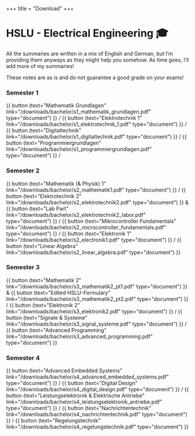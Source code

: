+++
title = "Download"
+++

# HSLU - Electrical Engineering 🎓

All the summaries are written in a mix of English and German, but I’m providing them anyways as they might help you somehow. As time goes, I’ll add more of my summaries!

These notes are as is and do not guarantee a good grade on your exams!

### Semester 1

{{ button (text="Mathematik Grundlagen" link="/downloads/bachelor/s1_mathematik_grundlagen.pdf" type="document") }} /
{{ button (text="Elektrotechnik 1"      link="/downloads/bachelor/s1_elektrotechnik_1.pdf"      type="document") }} /
{{ button (text="Digitaltechnik"        link="/downloads/bachelor/s1_digitaltechnik.pdf"        type="document") }} /
{{ button (text="Programmiergrundlagen" link="/downloads/bachelor/s1_programmiergrundlagen.pdf" type="document") }} /

### Semester 2


{{ button (text="Mathematik (& Physik) 1"      link="/downloads/bachelor/s2_mathematik1.pdf"                  type="document") }} /
{{ button (text="Elektrotechnik 2"             link="/downloads/bachelor/s2_elektrotechnik2.pdf"              type="document") }} &
{{ button (text="Lab Part"                     link="/downloads/bachelor/s2_elektrotechnik2_labor.pdf"        type="document") }} /
{{ button (text="Mikrocontroller Fundamentals" link="/downloads/bachelor/s2_microcontroller_fundamentals.pdf" type="document") }} /
{{ button (text="Elektronik 1"                 link="/downloads/bachelor/s2_electronik1.pdf"                  type="document") }} /
{{ button (text="Linear Algebra"               link="/downloads/bachelor/s2_linear_algebra.pdf"               type="document") }}

### Semester 3

{{ button (text="Mathematik 2"          link="/downloads/bachelor/s3_mathematik2_pt1.pdf"      type="document") }} &
{{ button (text="Edited HSLU-Formulary" link="/downloads/bachelor/s3_mathematik2_pt2.pdf"      type="document") }} /
{{ button (text="Elektronik 2"          link="/downloads/bachelor/s3_elektronik2.pdf"          type="document") }} /
{{ button (text="Signale & Systeme"     link="/downloads/bachelor/s3_signal_systeme.pdf"       type="document") }} /
{{ button (text="Advanced Programming"  link="/downloads/bachelor/s3_advanced_programming.pdf" type="document") }}

### Semester 4

{{ button (text="Advanced Embedded Systems"                  link="/downloads/bachelor/s4_advanced_embedded_systems.pdf"    type="document") }} /
{{ button (text="Digital Design"                             link="/downloads/bachelor/s4_digital_design.pdf"               type="document") }} /
{{ button (text="Leistungselektronik & Elektrische Antriebe" link="/downloads/bachelor/s4_leistungselektronik_antriebe.pdf" type="document") }} /
{{ button (text="Nachrichtentechnik"                         link="/downloads/bachelor/s4_nachrichtentechnik.pdf"           type="document") }} /
{{ button (text="Regelungstechnik"                           link="/downloads/bachelor/s4_regelungstechnik.pdf"             type="document") }}
